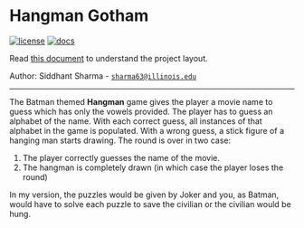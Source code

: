 # Hangman Gotham

[![license](https://img.shields.io/badge/license-MIT-green)](LICENSE)
[![docs](https://img.shields.io/badge/docs-yes-brightgreen)](docs/README.md)

Read [this document](https://cliutils.gitlab.io/modern-cmake/chapters/basics/structure.html) to understand the project
layout.

Author: Siddhant Sharma - [`sharma63@illinois.edu`](mailto:sharma63@illinois.edu)

---

The Batman themed **Hangman** game gives the 
player a movie name to guess which has only the vowels provided. The player has 
to guess an alphabet of the name. With each correct guess, all instances of that
alphabet in the game is populated. With a wrong guess, a stick figure of a 
hanging man starts drawing. The round is over in two case:
1) The player correctly guesses the name of the movie.
2) The hangman is completely drawn (in which case the player loses the round)

In my version, the puzzles would be given by Joker and you, as Batman, would
have to solve each puzzle to save the civilian or the civilian would be hung.